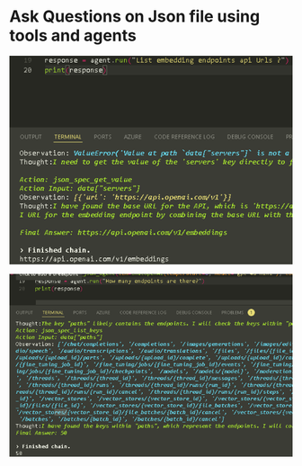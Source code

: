 # Ask Questions on Json file using tools and agents

![alt text](image.png)

![alt text](image-1.png)